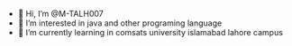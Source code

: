- 👋 Hi, I’m @M-TALH007
- 👀 I’m interested in java and other programing language
- 🌱 I’m currently learning in comsats university islamabad lahore campus
<!---
M-TALH007/M-TALH007 is a ✨ special ✨ repository because its `README.md` (this file) appears on your GitHub profile.
You can click the Preview link to take a look at your changes.
--->
